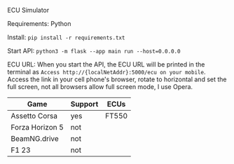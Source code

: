 ECU Simulator

Requirements: Python

Install: `pip install -r requirements.txt`

Start API: `python3 -m flask --app main run --host=0.0.0.0`

ECU URL: When you start the API, the ECU URL will be printed in the terminal as `Access http://{localNetAddr}:5000/ecu on your mobile`. Access the link in your cell phone's browser, rotate to horizontal and set the full screen, not all browsers allow full screen mode, I use Opera.


| Game            | Support | ECUs  |
|-----------------|---------|-------|
| Assetto Corsa   | yes     | FT550 |
| Forza Horizon 5 | not     |       |
| BeamNG.drive    | not     |       |
| F1 23           | not     |       |